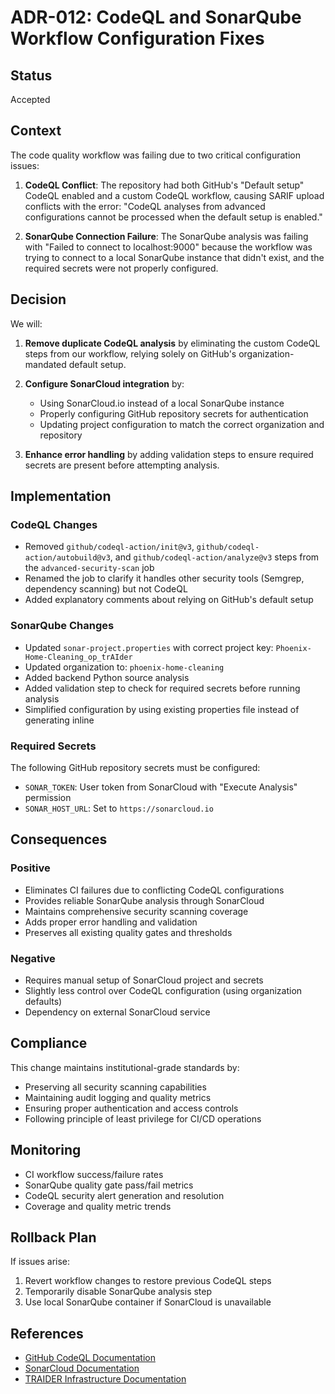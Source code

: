 # ADR-012: CodeQL and SonarQube Workflow Configuration Fixes

## Status

Accepted

## Context

The code quality workflow was failing due to two critical configuration issues:

1. **CodeQL Conflict**: The repository had both GitHub's "Default setup" CodeQL enabled and a custom CodeQL workflow, causing SARIF upload conflicts with the error: "CodeQL analyses from advanced configurations cannot be processed when the default setup is enabled."

2. **SonarQube Connection Failure**: The SonarQube analysis was failing with "Failed to connect to localhost:9000" because the workflow was trying to connect to a local SonarQube instance that didn't exist, and the required secrets were not properly configured.

## Decision

We will:

1. **Remove duplicate CodeQL analysis** by eliminating the custom CodeQL steps from our workflow, relying solely on GitHub's organization-mandated default setup.

2. **Configure SonarCloud integration** by:
   - Using SonarCloud.io instead of a local SonarQube instance
   - Properly configuring GitHub repository secrets for authentication
   - Updating project configuration to match the correct organization and repository

3. **Enhance error handling** by adding validation steps to ensure required secrets are present before attempting analysis.

## Implementation

### CodeQL Changes

- Removed `github/codeql-action/init@v3`, `github/codeql-action/autobuild@v3`, and `github/codeql-action/analyze@v3` steps from the `advanced-security-scan` job
- Renamed the job to clarify it handles other security tools (Semgrep, dependency scanning) but not CodeQL
- Added explanatory comments about relying on GitHub's default setup

### SonarQube Changes

- Updated `sonar-project.properties` with correct project key: `Phoenix-Home-Cleaning_op_trAIder`
- Updated organization to: `phoenix-home-cleaning`
- Added backend Python source analysis
- Added validation step to check for required secrets before running analysis
- Simplified configuration by using existing properties file instead of generating inline

### Required Secrets

The following GitHub repository secrets must be configured:

- `SONAR_TOKEN`: User token from SonarCloud with "Execute Analysis" permission
- `SONAR_HOST_URL`: Set to `https://sonarcloud.io`

## Consequences

### Positive

- Eliminates CI failures due to conflicting CodeQL configurations
- Provides reliable SonarQube analysis through SonarCloud
- Maintains comprehensive security scanning coverage
- Adds proper error handling and validation
- Preserves all existing quality gates and thresholds

### Negative

- Requires manual setup of SonarCloud project and secrets
- Slightly less control over CodeQL configuration (using organization defaults)
- Dependency on external SonarCloud service

## Compliance

This change maintains institutional-grade standards by:

- Preserving all security scanning capabilities
- Maintaining audit logging and quality metrics
- Ensuring proper authentication and access controls
- Following principle of least privilege for CI/CD operations

## Monitoring

- CI workflow success/failure rates
- SonarQube quality gate pass/fail metrics
- CodeQL security alert generation and resolution
- Coverage and quality metric trends

## Rollback Plan

If issues arise:

1. Revert workflow changes to restore previous CodeQL steps
2. Temporarily disable SonarQube analysis step
3. Use local SonarQube container if SonarCloud is unavailable

## References

- [GitHub CodeQL Documentation](https://docs.github.com/en/code-security/code-scanning/automatically-scanning-your-code-for-vulnerabilities-and-errors/about-code-scanning)
- [SonarCloud Documentation](https://docs.sonarcloud.io/)
- [TRAIDER Infrastructure Documentation](../infrastructure/code-quality-pipeline.md)
